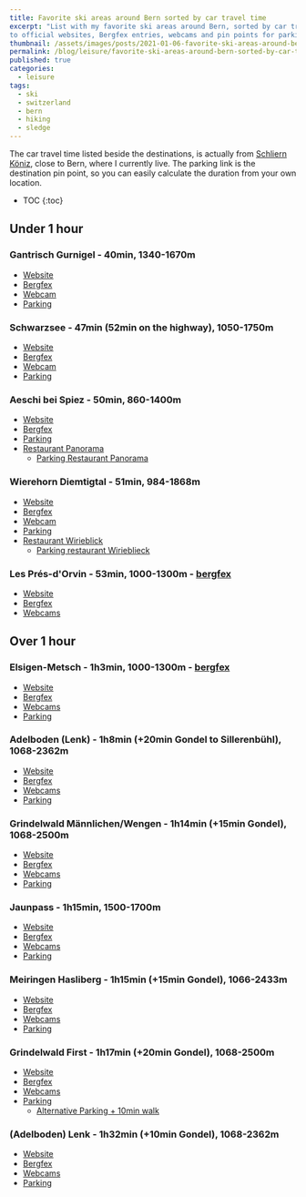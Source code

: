 ```yaml
---
title: Favorite ski areas around Bern sorted by car travel time
excerpt: "List with my favorite ski areas around Bern, sorted by car travel time. As metadata, there are links
to official websites, Bergfex entries, webcams and pin points for parking."
thumbnail: /assets/images/posts/2021-01-06-favorite-ski-areas-around-bern/favorite-ski-areas-around-bern-thumbnail.png  
permalink: /blog/leisure/favorite-ski-areas-around-bern-sorted-by-car-travel-time
published: true
categories:
  - leisure
tags:
  - ski
  - switzerland
  - bern
  - hiking
  - sledge
---
```


The car travel time listed beside the destinations, is actually from [Schliern Köniz](https://goo.gl/maps/N3tF77yWCCSwj78r6), close to Bern,
where I currently live. The parking link is the destination pin point, so you can easily calculate the duration from your own location. 
 
* TOC
{:toc} 

## Under 1 hour

### <i class="fa fa-snowflake-o"></i> Gantrisch Gurnigel - 40min, 1340-1670m
* [Website](https://www.skiliftegantrischgurnigel.ch/) 
* [Bergfex](https://www.bergfex.com/gantrisch-gurnigel/) 
* [Webcam](https://www.bergfex.com/gantrisch-gurnigel/webcams/) <i class="fa fa-video-camera"></i>
* [Parking](https://goo.gl/maps/qPY1EbjLx9v1R8KS9)

### <i class="fa fa-snowflake-o"></i> Schwarzsee - 47min (52min on the highway), 1050-1750m
* [Website](https://www.kaisereggbahnen-schwarzsee.ch/) 
* [Bergfex](https://www.bergfex.com/schwarzsee/) 
* [Webcam](https://www.bergfex.com/schwarzsee/webcams/) <i class="fa fa-video-camera"></i>
* [Parking](https://goo.gl/maps/XxnuoDxLe1g5vnnb8)

### <i class="fa fa-snowflake-o"></i> Aeschi bei Spiez - 50min, 860-1400m
* [Website](https://www.aeschi-tourismus.ch/aktivitaeten/wintersport/skifahren.html) 
* [Bergfex](https://www.bergfex.ch/aeschi/) 
* [Parking](https://goo.gl/maps/bfeBrbzQmJngCmRr6)
* [Restaurant Panorama](https://www.restaurantpanorama.ch/)
  * [Parking Restaurant Panorama](https://goo.gl/maps/8m4UFTmKRTue2iVw9)
  
### <i class="fa fa-snowflake-o"></i> Wierehorn Diemtigtal - 51min, 984-1868m
* [Website](https://www.wiriehorn.ch/winter) 
* [Bergfex](https://www.bergfex.com/wiriehorn/) 
* [Webcam](https://www.bergfex.com/wiriehorn/webcams/) <i class="fa fa-video-camera"></i>
* [Parking](https://goo.gl/maps/RLCyyYmXUk3HibXL9)
* [Restaurant Wirieblick](http://www.wirieblick.ch/)
  * [Parking restaurant Wirieblieck](https://goo.gl/maps/7Hbnjeq6myCZqE2s7)


### <i class="fa fa-snowflake-o"></i> Les Prés-d'Orvin - 53min, 1000-1300m - [bergfex](https://www.bergfex.com/les-pres-d-orvin/)
* [Website](https://presdorvin-ski.ch/willkommen/)
* [Bergfex](https://www.bergfex.com/les-pres-d-orvin/)
* [Webcams](https://www.bergfex.com/les-pres-d-orvin/webcams) <i class="fa fa-video-camera"></i>


## Over 1 hour

### <i class="fa fa-snowflake-o"></i> Elsigen-Metsch - 1h3min, 1000-1300m - [bergfex](https://www.bergfex.com/les-pres-d-orvin/)
* [Website](https://elsigen-metsch.ch/)
* [Bergfex](https://www.bergfex.com/elsigen-metsch-frutigen/)
* [Webcams](https://elsigen-metsch.ch/elsigenmetschwi/) <i class="fa fa-video-camera"></i>
* [Parking](https://goo.gl/maps/tU6V13zhoomvdw63A)

### <i class="fa fa-snowflake-o"></i> Adelboden (Lenk) - 1h8min (+20min Gondel to Sillerenbühl), 1068-2362m
* [Website](https://www.adelboden-lenk.ch/)
* [Bergfex](https://www.bergfex.com/adelboden/)
* [Webcams](https://www.bergfex.com/adelboden//webcams/) <i class="fa fa-video-camera"></i>
* [Parking](https://goo.gl/maps/wncYTCKF7qhBxoAd8)

### <i class="fa fa-snowflake-o"></i> Grindelwald Männlichen/Wengen - 1h14min (+15min Gondel), 1068-2500m
* [Website](https://www.jungfrau.ch/de-ch/jungfrau-ski-region/grindelwald-wengen/)
* [Bergfex](https://www.bergfex.com/jungfrau-grindelwald-wengen/)
* [Webcams](https://www.jungfrau.ch/de-ch/live/webcams/#webcam-maennlichen) <i class="fa fa-video-camera"></i>
* [Parking](https://goo.gl/maps/WUE69d8R6XoFAw4h9)

### <i class="fa fa-snowflake-o"></i> Jaunpass - 1h15min, 1500-1700m
* [Website](https://www.sportbahnen-jaunpass.ch/)
* [Bergfex](https://www.bergfex.ch/jaunpass/)
* [Webcams](https://www.bergfex.ch/jaunpass/webcams/) <i class="fa fa-video-camera"></i>
* [Parking](https://goo.gl/maps/w1NVk8ssvVfRTxAs8)

### <i class="fa fa-snowflake-o"></i> Meiringen Hasliberg - 1h15min (+15min Gondel), 1066-2433m
* [Website](https://www.meiringen-hasliberg.ch)
* [Bergfex](https://www.bergfex.com/meiringen-hasliberg/)
* [Webcams](https://www.meiringen-hasliberg.ch/en/Info/Livecam) <i class="fa fa-video-camera"></i>
* [Parking](https://goo.gl/maps/vv6TB6fA5e1yevLV8)

### <i class="fa fa-snowflake-o"></i> Grindelwald First - 1h17min (+20min Gondel), 1068-2500m
* [Website](https://www.jungfrau.ch/en-gb/jungfrau-ski-region/grindelwald-first-ski-area/)
* [Bergfex](https://www.bergfex.com/jungfrau-grindelwald-wengen/)
* [Webcams](https://www.jungfrau.ch/en-gb/live/webcams/#webcam-grindelwald-first) <i class="fa fa-video-camera"></i>
* [Parking](https://goo.gl/maps/1ECnWxZ5uj8fHNtF7)
  * [Alternative Parking + 10min walk](https://goo.gl/maps/9crmYF9tQc5V73sEA)

### <i class="fa fa-snowflake-o"></i> (Adelboden) Lenk - 1h32min (+10min Gondel), 1068-2362m
* [Website](https://www.adelboden-lenk.ch/)
* [Bergfex](https://www.bergfex.com/lenk/)
* [Webcams](https://www.bergfex.com/lenk/webcams/) <i class="fa fa-video-camera"></i>
* [Parking](https://goo.gl/maps/aKGhfCTxu19JHCy89)
